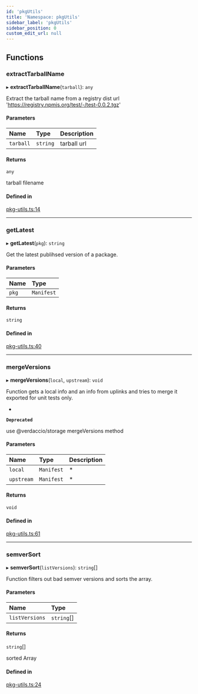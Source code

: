 ```yaml
---
id: 'pkgUtils'
title: 'Namespace: pkgUtils'
sidebar_label: 'pkgUtils'
sidebar_position: 0
custom_edit_url: null
---
```


## Functions

### extractTarballName

▸ **extractTarballName**(`tarball`): `any`

Extract the tarball name from a registry dist url
'https://registry.npmjs.org/test/-/test-0.0.2.tgz'

#### Parameters

| Name      | Type     | Description |
| :-------- | :------- | :---------- |
| `tarball` | `string` | tarball url |

#### Returns

`any`

tarball filename

#### Defined in

[pkg-utils.ts:14](https://github.com/verdaccio/verdaccio/blob/10057a4ff/packages/core/core/src/pkg-utils.ts#L14)

---

### getLatest

▸ **getLatest**(`pkg`): `string`

Get the latest publihsed version of a package.

#### Parameters

| Name  | Type       |
| :---- | :--------- |
| `pkg` | `Manifest` |

#### Returns

`string`

#### Defined in

[pkg-utils.ts:40](https://github.com/verdaccio/verdaccio/blob/10057a4ff/packages/core/core/src/pkg-utils.ts#L40)

---

### mergeVersions

▸ **mergeVersions**(`local`, `upstream`): `void`

Function gets a local info and an info from uplinks and tries to merge it
exported for unit tests only.

-

**`Deprecated`**

use @verdaccio/storage mergeVersions method

#### Parameters

| Name       | Type       | Description |
| :--------- | :--------- | :---------- |
| `local`    | `Manifest` | \*          |
| `upstream` | `Manifest` | \*          |

#### Returns

`void`

#### Defined in

[pkg-utils.ts:61](https://github.com/verdaccio/verdaccio/blob/10057a4ff/packages/core/core/src/pkg-utils.ts#L61)

---

### semverSort

▸ **semverSort**(`listVersions`): `string`[]

Function filters out bad semver versions and sorts the array.

#### Parameters

| Name           | Type       |
| :------------- | :--------- |
| `listVersions` | `string`[] |

#### Returns

`string`[]

sorted Array

#### Defined in

[pkg-utils.ts:24](https://github.com/verdaccio/verdaccio/blob/10057a4ff/packages/core/core/src/pkg-utils.ts#L24)
